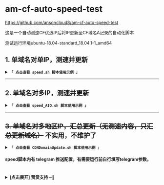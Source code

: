 # am-cf-auto-speed-test
https://github.com/ansoncloud8/am-cf-auto-speed-test

这是一个自动测速CF优选IP后将IP更新至CF域名A记录的自动化脚本

测试运行环境ubuntu-18.04-standard_18.04.1-1_amd64

## 1. 单域名对单IP，测速并更新
<details>
<summary><code><strong>「 点击查看 speed.sh 脚本使用示例 」</strong></code></summary>
一键脚本
 
``` bash
$ wget -N -P cs https://raw.githubusercontent.com/ansoncloud8/am-cf-auto-speed-test/main/speed.sh && cd cs && chmod +x speed.sh 
$ sh speed.sh [测速国家代码] [端口] [域名数量] [主域名] [CloudFlare账户邮箱] [CloudFlare账户key] [自定义测速地址]
```
| 参数名| 中文解释| 一键脚本参数必填项 | 备注(注意!参数必须按顺序填写)  |
|--------------------------|----------------|-----------------|-----------------|
| area_GEC |测速国家代码 |√ | hk、sg、kr、jp、us等常用国家代码，默认hk |
| port |端口  | √ | 443、2053、2083、2087、2096、8443，默认443 |
| record_count |域名数量 | √ | 默认4 |
| zone_name |主域名 | √ | 默认xxxx.com |
| auth_email | CloudFlare账户邮箱 | √ | 默认xxxx@gmail.com |
| auth_key |CloudFlare账户key | √ | 默认xxxxxxxxxxxxxxx |
| speedurl |自定义测速地址 | × | 默认https://vipcs.cloudflarest.link |

## 事前准备
~~运行前先去CloudFlare创建4条A记录,A记录IP随意即可~~ 直接运行即可
```
默认 香港地区,端口443,数量4
hk-443-1.xxxx.com
hk-443-2.xxxx.com
hk-443-3.xxxx.com
hk-443-4.xxxx.com

如需自定义地区端口数量可自行调整
[测速国家代码]-[端口]-[域名数量].[主域名]

例如:
脚本命令:
sh speed.sh kr
对应创建域名
kr-443-1.xxxx.com
kr-443-2.xxxx.com
kr-443-3.xxxx.com
kr-443-4.xxxx.com

脚本命令:
sh speed.sh jp 8443
对应创建域名
jp-8443-1.xxxx.com
jp-8443-1.xxxx.com
jp-8443-1.xxxx.com
jp-8443-1.xxxx.com

脚本命令:
sh speed.sh jp 2096 2 google.com
对应创建域名
jp-2096-1.google.com
jp-2096-2.google.com

```

## 手动运行:
先修改speed.sh脚本内`auth_email`、`auth_key`、`zone_name`的值
```
auth_email="xxxx@gmail.com"  #你的CloudFlare注册账户邮箱 *必填
auth_key="xxxxxxxxxxxxxxx"   #你的CloudFlare账户key,位置在域名概述页面点击右下角获取api key。*必填
zone_name="xxxx.com"         #你的主域名 *必填
```

修改后运行以下命令即可
``` bash
sh speed.sh                       #测速默认香港地区,默认端口443,默认数量4,修改域名为默认    hk-443-[1~4].xxxx.com
sh speed.sh kr                    #测速韩国地区,默认端口443,默认数量4,修改域名为默认        kr-443-[1~4].xxxx.com
sh speed.sh jp 8443               #测速日本地区,自定义端口8443,默认数量4,修改域名为默认     jp-8443-[1~4].xxxx.com
sh speed.sh jp 2096 2 google.com  #测速日本地区,自定义端口2096,自定义数量2,修改自定义域名为 jp-2096-[1~2].google.com
```

## 定时任务:
先修改speed.sh脚本内`auth_email`、`auth_key`、`zone_name`的值
```
auth_email="xxxx@gmail.com"  #你的CloudFlare注册账户邮箱 *必填
auth_key="xxxxxxxxxxxxxxx"   #你的CloudFlare账户key,位置在域名概述页面点击右下角获取api key。*必填
zone_name="xxxx.com"         #你的主域名 *必填
```
| 参数名| 中文解释| 修改`auth_email`、`auth_key`、`zone_name`值之后的必填项 | 备注(注意!参数必须按顺序填写)  |
|--------------------------|----------------|-----------------|-----------------|
| area_GEC |测速国家代码 |× | hk、sg、kr、jp、us等常用国家代码，默认hk |
| port |端口  | × | 443、2053、2083、2087、2096、8443，默认443 |
| record_count |域名数量 | × | 默认4 |
| zone_name |主域名 | × | 默认xxxx.com |
| auth_email | CloudFlare账户邮箱 | × | 默认xxxx@gmail.com |
| auth_key |CloudFlare账户key | × | 默认xxxxxxxxxxxxxxx |
| speedurl |自定义测速地址 | × | 默认https://vipcs.cloudflarest.link |

默认测速端口是443,默认测速域名数量为4
``` bash
cd /root/cs && chmod +x speed.sh && sh speed.sh hk                    #测速香港地区,默认端口443,默认数量4,修改域名为默认        hk-443-[1~4].xxxx.com
cd /root/cs && chmod +x speed.sh && sh speed.sh kr                    #测速韩国地区,默认端口443,默认数量4,修改域名为默认        kr-443-[1~4].xxxx.com
cd /root/cs && chmod +x speed.sh && sh speed.sh jp 8443               #测速日本地区,自定义端口8443,默认数量4,修改域名为默认     jp-8443-[1~4].xxxx.com
cd /root/cs && chmod +x speed.sh && sh speed.sh jp 2096 2 google.com  #测速日本地区,自定义端口2096,自定义数量2,修改自定义域名为 jp-2096-[1~2].google.com
```

## 文件结构
运行脚本后会自动下载所需文件,所以推荐将脚本放在单独目录下运行
```
cs
 ├─ speed.sh        #脚本本体
 ├─ CloudflareST    #CloudflareST测速程序
 ├─ ip              #测速地区ip库
 │   ├─ HK-443.txt
 │   ├─ JP-443.txt
 │  ...
 │   └─ US-443.txt
 ├─ log             #测速结果
 │   ├─ HK-443.csv
 │   ├─ JP-443.csv
 │  ...
 │   └─ US-443.csv
 ├─ temp            #整理IP库的临时文件夹
 │   ├─ 132203-1-443.txt
 │  ...
 │   └─ hello-earth-ip.txt
 ├─ ip-443.txt      #指定端口的完整不分区IP库
...
 └─ ip-8443.txt
```
</details>

****

## 2. 单域名对多IP，测速并更新
<details>
<summary><code><strong>「 点击查看 speed_AIO.sh 脚本使用示例 」</strong></code></summary>
一键脚本
 
``` bash
$ wget -N -P cs https://raw.githubusercontent.com/ansoncloud8/am-cf-auto-speed-test/main/speed_AIO.sh && cd cs && chmod +x speed_AIO.sh 
$ sh speed_AIO.sh [测速国家代码] [端口] [IP数量] [主域名] [CloudFlare账户邮箱] [CloudFlare账户key] [自定义测速地址]
```
| 参数名| 中文解释| 一键脚本参数必填项 | 备注(注意!参数必须按顺序填写)  |
|--------------------------|----------------|-----------------|-----------------|
| area_GEC |测速国家代码 |√ | hk、sg、kr、jp、us等常用国家代码，默认hk |
| port |端口  | √ | 443、2053、2083、2087、2096、8443，默认443 |
| ips |域名数量 | √ | 默认4 |
| zone_name |主域名 | √ | 默认xxxx.com |
| auth_email | CloudFlare账户邮箱 | √ | 默认xxxx@gmail.com |
| auth_key |CloudFlare账户key | √ | 默认xxxxxxxxxxxxxxx |
| speedurl |自定义测速地址 | × | 默认https://vipcs.cloudflarest.link |

## 事前准备
~~运行前先去CloudFlare创建对应测速域名的A记录，A记录IP随意即可~~

~~**注意：您想获取多少IP数量就对应创建多少A记录，如使用默认443端口,则二级域名后可不带端口**~~

## 手动运行:
先修改speed.sh脚本内`auth_email`、`auth_key`、`zone_name`的值
```
auth_email="xxxx@gmail.com"  #你的CloudFlare注册账户邮箱 *必填
auth_key="xxxxxxxxxxxxxxx"   #你的CloudFlare账户key,位置在域名概述页面点击右下角获取api key。*必填
zone_name="xxxx.com"         #你的主域名 *必填
```

修改后运行以下命令即可
``` bash
sh speed_AIO.sh                       #测速默认香港地区,默认端口443,修改域名为默认    hk.xxxx.com
sh speed_AIO.sh kr                    #测速韩国地区,默认端口443,修改域名为默认        kr.xxxx.com
sh speed_AIO.sh jp 8443 6             #测速日本地区,自定义端口8443,修改域名为默认     jp-8443.xxxx.com 6条IP记录
sh speed_AIO.sh jp 2096 8 google.com  #测速日本地区,自定义端口2096,修改自定义域名为     jp-2096.google.com 8条IP记录
```

## 定时任务:
先修改speed.sh脚本内`auth_email`、`auth_key`、`zone_name`的值
```
auth_email="xxxx@gmail.com"  #你的CloudFlare注册账户邮箱 *必填
auth_key="xxxxxxxxxxxxxxx"   #你的CloudFlare账户key,位置在域名概述页面点击右下角获取api key。*必填
zone_name="xxxx.com"         #你的主域名 *必填
```
| 参数名| 中文解释| 修改`auth_email`、`auth_key`、`zone_name`值之后的必填项 | 备注(注意!参数必须按顺序填写)  |
|--------------------------|----------------|-----------------|-----------------|
| area_GEC |测速国家代码 |× | hk、sg、kr、jp、us等常用国家代码，默认hk |
| port |端口  | × | 443、2053、2083、2087、2096、8443，默认443 |
| ips |域名数量 | × | 默认4 |
| zone_name |主域名 | × | 默认xxxx.com |
| auth_email | CloudFlare账户邮箱 | × | 默认xxxx@gmail.com |
| auth_key |CloudFlare账户key | × | 默认xxxxxxxxxxxxxxx |
| speedurl |自定义测速地址 | × | 默认https://vipcs.cloudflarest.link |

默认测速端口是443,默认测速域名数量为4
``` bash
cd /root/cs && chmod +x speed_AIO.sh && sh speed_AIO.sh hk                    #测速香港地区,默认端口443,修改域名为默认        hk.xxxx.com
cd /root/cs && chmod +x speed_AIO.sh && sh speed_AIO.sh kr                    #测速韩国地区,默认端口443,修改域名为默认        kr.xxxx.com
cd /root/cs && chmod +x speed_AIO.sh && sh speed_AIO.sh jp 8443               #测速日本地区,自定义端口8443,,修改域名为默认     jp-8443.xxxx.com
cd /root/cs && chmod +x speed_AIO.sh && sh speed_AIO.sh jp 2096 6 google.com  #测速日本地区,自定义端口2096,修改自定义域名为      jp-2096.google.com
```

## 文件结构
运行脚本后会自动下载所需文件,所以推荐将脚本放在单独目录下运行
```
cs
 ├─ speed_AIO.sh        #脚本本体
 ├─ CloudflareST    #CloudflareST测速程序
 ├─ ip              #测速地区ip库
 │   ├─ HK-443.txt
 │   ├─ JP-443.txt
 │  ...
 │   └─ US-443.txt
 ├─ log             #测速结果
 │   ├─ HK-443.csv
 │   ├─ JP-443.csv
 │  ...
 │   └─ US-443.csv
 ├─ temp            #整理IP库的临时文件夹
 │   ├─ 132203-1-443.txt
 │  ...
 │   └─ hello-earth-ip.txt
 ├─ ip-443.txt      #指定端口的完整不分区IP库
...
 └─ ip-8443.txt
```
</details>

****

## ~~3. 单域名对多地区IP，汇总更新（无测速内容，只汇总更新域名）~~ 不实用，不维护了
<details>
<summary><code><strong>「 点击查看 CDNDomainUpdate.sh 脚本使用示例 」</strong></code></summary>
一键脚本

**注意：CDNDomainUpdate.sh 脚本必须与 测速结果log文件夹同目录**

``` bash
$ wget -N -P cs https://raw.githubusercontent.com/ansoncloud8/am-cf-auto-speed-test/main/CDNDomainUpdate.sh && cd cs && chmod +x CDNDomainUpdate.sh
$ sh CDNDomainUpdate.sh [汇总二级域名] [主域名] [CloudFlare账户邮箱] [CloudFlare账户key] 
```
| 参数名| 中文解释| 一键脚本参数必填项 | 备注(注意!参数必须按顺序填写)  |
|--------------------------|----------------|-----------------|-----------------|
| record_name | 汇总二级域名 |√ | 默认cdn,如只更新特定地区可填写hk、sg、kr、jp、us等常用国家代码， |
| zone_name |主域名 | √ | 默认xxxx.com |
| auth_email | CloudFlare账户邮箱 | √ | 默认xxxx@gmail.com |
| auth_key |CloudFlare账户key | √ | 默认xxxxxxxxxxxxxxx |

## 事前准备
运行前先去CloudFlare创建对应测速域名的A记录，A记录IP随意即可

**注意：您想汇总多少IP数量就对应创建多少A记录**

```
默认 二级域名cdn，汇总逻辑，在测速记录文件夹每个地区443端口各提取1条IP更新，如IP不够域名数量会继续增加各个地区IP数量

如需自定义地区端口数量可自行调整，
[二级域名].[主域名]

例如:
脚本命令:
sh CDNDomainUpdate.sh
对应创建域名
cdn.xxxx.com 
cdn.xxxx.com 
cdn.xxxx.com 
cdn.xxxx.com 

脚本命令:
sh CDNDomainUpdate.sh sp
对应创建域名
sp.xxxx.com
sp.xxxx.com
sp.xxxx.com
sp.xxxx.com

脚本命令:
如只更新特定地区可填写hk、sg、kr、jp、us等常用国家代码
sh CDNDomainUpdate.sh hk
对应创建域名
hk.xxxx.com
hk.xxxx.com
hk.xxxx.com
hk.xxxx.com

脚本命令:
sh CDNDomainUpdate.sh jp google.com
对应创建域名
jp.google.com
jp.google.com

```

## 手动运行:
先修改speed.sh脚本内`auth_email`、`auth_key`、`zone_name`的值
```
auth_email="xxxx@gmail.com"  #你的CloudFlare注册账户邮箱 *必填
auth_key="xxxxxxxxxxxxxxx"   #你的CloudFlare账户key,位置在域名概述页面点击右下角获取api key。*必填
zone_name="xxxx.com"         #你的主域名 *必填
```

修改后运行以下命令即可
``` bash
sh CDNDomainUpdate.sh                 #更新汇总IP至默认域名       cdn.xxxx.com
sh CDNDomainUpdate.sh sp              #更新汇总IP至自定义域名     sp.xxxx.com
sh CDNDomainUpdate.sh hk              #更新香港地区IP至对应域名   hk.xxxx.com
sh CDNDomainUpdate.sh jp google.com   #更新日本地区IP至对应域名   jp.google.com
```

## 定时任务:
先修改speed.sh脚本内`auth_email`、`auth_key`、`zone_name`的值
```
auth_email="xxxx@gmail.com"  #你的CloudFlare注册账户邮箱 *必填
auth_key="xxxxxxxxxxxxxxx"   #你的CloudFlare账户key,位置在域名概述页面点击右下角获取api key。*必填
zone_name="xxxx.com"         #你的主域名 *必填
```
| 参数名| 中文解释| 修改`auth_email`、`auth_key`、`zone_name`值之后的必填项 | 备注(注意!参数必须按顺序填写)  |
|--------------------------|----------------|-----------------|-----------------|
| record_name | 汇总二级域名 |√ | 默认cdn,如只更新特定地区可填写hk、sg、kr、jp、us等常用国家代码， |
| zone_name | 主域名 | √ | 默认xxxx.com |
| auth_email | CloudFlare账户邮箱 | √ | 默认xxxx@gmail.com |
| auth_key |CloudFlare账户key | √ | 默认xxxxxxxxxxxxxxx |

默认测速端口是443,默认测速域名数量为4
``` bash
cd /root/cs && chmod +x CDNDomainUpdate.sh && sh CDNDomainUpdate.sh                 #更新汇总IP至默认域名       cdn.xxxx.com
cd /root/cs && chmod +x CDNDomainUpdate.sh && sh CDNDomainUpdate.sh sp              #更新汇总IP至自定义域名     sp.xxxx.com
cd /root/cs && chmod +x CDNDomainUpdate.sh && sh CDNDomainUpdate.sh hk              #更新香港地区IP至对应域名   hk.xxxx.com
cd /root/cs && chmod +x CDNDomainUpdate.sh && sh CDNDomainUpdate.sh jp google.com   #更新日本地区IP至对应域名   jp.google.com
```

## 文件结构
```
cs
 ├─ CDNDomainUpdate.sh        #脚本本体
 └─ log             #测速结果
     ├─ CDN.csv     #创建汇总IP结果
     ├─ HK-443.csv
     ├─ JP-443.csv
    ...
     └─ US-443.csv

```
</details>

#### speed脚本内有 telegram 推送配置，有需要运行前自行填写telegram参数。

 # 
<details><summary><strong> [点击展开] 赞赏支持 ~🧧</strong></summary>
*我非常感谢您的赞赏和支持，它们将极大地激励我继续创新，持续产生有价值的工作。*
  
- **TRC20:** `TWTxUyay6QJN3K4fs4kvJTT8Zfa2mWTwDD`
  
</details>

